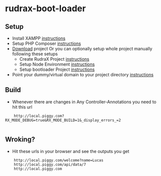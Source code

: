 # rudrax-boot-loader


## Setup
- Install  XAMPP [instructions](http://docs.spamjs.org/boilerplatez/docs/master/markdown/xampp/MAC.md?0)
- Setup PHP Composer [instructions](http://docs.spamjs.org/boilerplatez/docs/master/markdown/php/ENV.md?0)
- [Download](https://github.com/boilerplatez/rudrax-boot-loader/archive/master.zip) project
    Or you can optionally setup whole project manually following these setups
    - Create RudraX Project [instructions](http://docs.spamjs.org/boilerplatez/docs/master/markdown/php/rudrax.md?0)
    - Setup Node Environment [instructions](http://docs.spamjs.org/boilerplatez/docs/master/markdown/node/ENV.md?0)
    - Setup bootloader Project [instructions](http://docs.spamjs.org/boilerplatez/docs/master/markdown/node/bootloader.md?0)
- Point your dummy/virtual domain to your project directory [instructions](http://docs.spamjs.org/boilerplatez/docs/master/markdown/xampp/domain.md?0)



## Build
- Whenever there are changes in Any Controller-Annotations you need to hit this url

```
    http://local.piggy.com?RX_MODE_DEBUG=true&RX_MODE_BUILD=1&_display_errors_=2
    
```

## Wroking?
- Hit these urls in your browser and see the outputs you get
```
    http://local.piggy.com/welcome?name=Lucas
    http://local.piggy.com/api/data/7
    http://local.piggy.com
    
```

